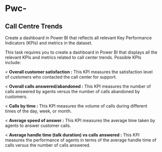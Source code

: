 # Pwc-

## Call Centre Trends

Create a dashboard in Power BI that reflects all relevant Key Performance Indicators (KPIs) and metrics in the dataset.

This task requires you to create a dashboard in Power BI that displays all the relevant KPIs and metrics related to call center trends. Possible KPIs include:

< **Overall customer satisfaction :** This KPI measures the satisfaction level of customers who contacted the call center for support. 

< **Overall calls answered/abandoned :** This KPI measures the number of calls answered by agents versus the number of calls abandoned by customers.

< **Calls by time :** This KPI measures the volume of calls during different times of the day, week, or month.

< **Average speed of answer :** This KPI measures the average time taken by agents to answer customer calls. 

< **Average handle time (talk duration) vs calls answered :** This KPI measures the performance of agents in terms of the average handle time of calls versus the number of calls answered.

